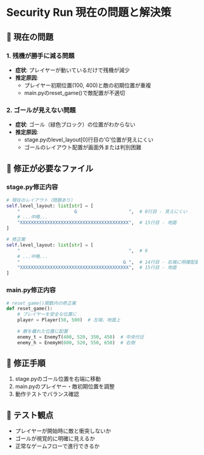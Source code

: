 # Security Run 現在の問題と解決策

## 🚨 現在の問題

### 1. 残機が勝手に減る問題
- **症状**: プレイヤーが動いているだけで残機が減少
- **推定原因**: 
  - プレイヤー初期位置(100, 400)と敵の初期位置が重複
  - main.pyのreset_game()で敵配置が不適切

### 2. ゴールが見えない問題
- **症状**: ゴール（緑色ブロック）の位置がわからない
- **推定原因**:
  - stage.pyのlevel_layout[0]行目の'G'位置が見えにくい
  - ゴールのレイアウト配置が画面外または判別困難

## 🔧 修正が必要なファイル

### stage.py修正内容
```python
# 現在のレイアウト（問題あり）
self.level_layout: list[str] = [
    "                    G                   ",  # 0行目 - 見えにくい
    # ...中略...
    "XXXXXXXXXXXXXXXXXXXXXXXXXXXXXXXXXXXXXXXX",  # 15行目 - 地面
]

# 修正案
self.level_layout: list[str] = [
    "                                        ",  # 0
    # ...中略...
    "                                      G ",  # 14行目 - 右端に明確配置
    "XXXXXXXXXXXXXXXXXXXXXXXXXXXXXXXXXXXXXXXX",  # 15行目 - 地面
]
```

### main.py修正内容
```python
# reset_game()関数内の修正案
def reset_game():
    # プレイヤーを安全な位置に
    player = Player(50, 500)  # 左端、地面上
    
    # 敵を離れた位置に配置
    enemy_t = EnemyT(400, 520, 350, 450)  # 中央付近
    enemy_h = EnemyH(600, 520, 550, 650)  # 右側
```

## 🎯 修正手順
1. stage.pyのゴール位置を右端に移動
2. main.pyのプレイヤー・敵初期位置を調整
3. 動作テストでバランス確認

## 📝 テスト観点
- プレイヤーが開始時に敵と衝突しないか
- ゴールが視覚的に明確に見えるか
- 正常なゲームフローで進行できるか